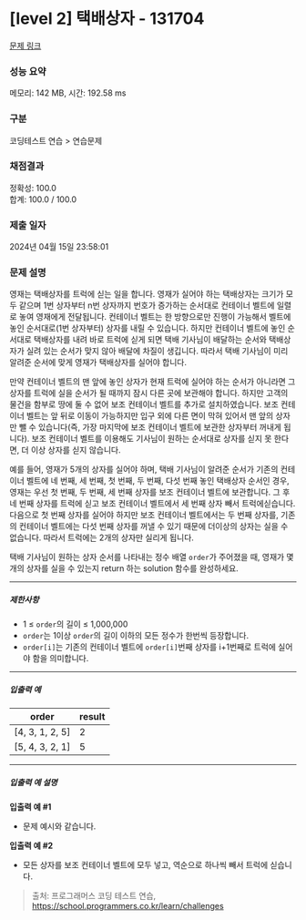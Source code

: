 # [level 2] 택배상자 - 131704 

[문제 링크](https://school.programmers.co.kr/learn/courses/30/lessons/131704) 

### 성능 요약

메모리: 142 MB, 시간: 192.58 ms

### 구분

코딩테스트 연습 > 연습문제

### 채점결과

정확성: 100.0<br/>합계: 100.0 / 100.0

### 제출 일자

2024년 04월 15일 23:58:01

### 문제 설명

<p>영재는 택배상자를 트럭에 싣는 일을 합니다. 영재가 실어야 하는 택배상자는 크기가 모두 같으며 1번 상자부터 n번 상자까지 번호가 증가하는 순서대로 컨테이너 벨트에 일렬로 놓여 영재에게 전달됩니다. 컨테이너 벨트는 한 방향으로만 진행이 가능해서 벨트에 놓인 순서대로(1번 상자부터) 상자를 내릴 수 있습니다. 하지만 컨테이너 벨트에 놓인 순서대로 택배상자를 내려 바로 트럭에 싣게 되면 택배 기사님이 배달하는 순서와 택배상자가 실려 있는 순서가 맞지 않아 배달에 차질이 생깁니다. 따라서 택배 기사님이 미리 알려준 순서에 맞게 영재가 택배상자를 실어야 합니다.</p>

<p>만약 컨테이너 벨트의 맨 앞에 놓인 상자가 현재 트럭에 실어야 하는 순서가 아니라면 그 상자를 트럭에 실을 순서가 될 때까지 잠시 다른 곳에 보관해야 합니다. 하지만 고객의 물건을 함부로 땅에 둘 수 없어 보조 컨테이너 벨트를 추가로 설치하였습니다. 보조 컨테이너 벨트는 앞 뒤로 이동이 가능하지만 입구 외에 다른 면이 막혀 있어서 맨 앞의 상자만 뺄 수 있습니다(즉, 가장 마지막에 보조 컨테이너 벨트에 보관한 상자부터 꺼내게 됩니다). 보조 컨테이너 벨트를 이용해도 기사님이 원하는 순서대로 상자를 싣지 못 한다면, 더 이상 상자를 싣지 않습니다.</p>

<p>예를 들어, 영재가 5개의 상자를 실어야 하며, 택배 기사님이 알려준 순서가 기존의 컨테이너 벨트에 네 번째, 세 번째, 첫 번째, 두 번째, 다섯 번째 놓인 택배상자 순서인 경우, 영재는 우선 첫 번째, 두 번째, 세 번째 상자를 보조 컨테이너 벨트에 보관합니다. 그 후 네 번째 상자를 트럭에 싣고 보조 컨테이너 벨트에서 세 번째 상자 빼서 트럭에싣습니다. 다음으로 첫 번째 상자를 실어야 하지만 보조 컨테이너 벨트에서는 두 번째 상자를, 기존의 컨테이너 벨트에는 다섯 번째 상자를 꺼낼 수 있기 때문에 더이상의 상자는 실을 수 없습니다. 따라서 트럭에는 2개의 상자만 실리게 됩니다.</p>

<p>택배 기사님이 원하는 상자 순서를 나타내는 정수 배열 <code>order</code>가 주어졌을 때, 영재가 몇 개의 상자를 실을 수 있는지 return 하는 solution 함수를 완성하세요.</p>

<hr>

<h5>제한사항</h5>

<ul>
<li>1 ≤ <code>order</code>의 길이 ≤ 1,000,000</li>
<li><code>order</code>는 1이상 <code>order</code>의 길이 이하의 모든 정수가 한번씩 등장합니다.</li>
<li><code>order[i]</code>는 기존의 컨테이너 벨트에 <code>order[i]</code>번째 상자를 i+1번째로 트럭에 실어야 함을 의미합니다.</li>
</ul>

<hr>

<h5>입출력 예</h5>
<table class="table">
        <thead><tr>
<th>order</th>
<th>result</th>
</tr>
</thead>
        <tbody><tr>
<td>[4, 3, 1, 2, 5]</td>
<td>2</td>
</tr>
<tr>
<td>[5, 4, 3, 2, 1]</td>
<td>5</td>
</tr>
</tbody>
      </table>
<hr>

<h5>입출력 예 설명</h5>

<p><strong>입출력 예 #1</strong></p>

<ul>
<li>문제 예시와 같습니다.</li>
</ul>

<p><strong>입출력 예 #2</strong></p>

<ul>
<li>모든 상자를 보조 컨테이너 벨트에 모두 넣고, 역순으로 하나씩 빼서 트럭에 싣습니다.</li>
</ul>


> 출처: 프로그래머스 코딩 테스트 연습, https://school.programmers.co.kr/learn/challenges